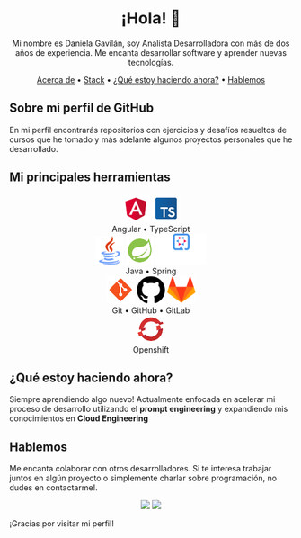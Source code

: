 <h1 align="center">¡Hola! 👋</h1>

<p align="center">Mi nombre es Daniela Gavilán, soy Analista Desarrolladora con más de dos años de experiencia. Me encanta desarrollar software y aprender nuevas tecnologías.</p>

<div align="center">
    <a href="#acerca-de">Acerca de</a> •
    <a href="#herramientas">Stack</a> •
    <a href="#actualmente">¿Qué estoy haciendo ahora?</a> •
    <a href="#hablemos">Hablemos</a>
</div>


## Sobre mi perfil de GitHub <a name="acerca-de"></a>

En mi perfil encontrarás repositorios con ejercicios y desafíos resueltos de cursos que he tomado y más adelante algunos proyectos personales que he desarrollado.

## Mi principales herramientas <a name="herramientas"></a>

<div align="center">    
    <img src="assets/angular.png" alt="Angular logo" width="50" height="50">
    <img src="assets/typescript.png" alt="TypeScript logo" width="50" height="50">
    <br>
    Angular • TypeScript
    <br>    
    <img src="assets/java.png" alt="Java logo" width="50" height="50">
    <img src="assets/spring-boot.png" alt="Spring logo" width="50" height="50">
    <img src="assets/quarkus_reverse.png" alt="Git logo" width="90" height="55">
    <br>
    Java • Spring
    <br>  
    <img src="assets/git.png" alt="Git logo" width="50" height="50">
    <img src="assets/github.png" alt="GitHub logo" width="50" height="50">
    <img src="assets/gitlab.png" alt="GitLab logo" width="50" height="50">
    <br>
    Git • GitHub • GitLab
    <br>
    <img src="assets/openshift.png" alt="Git logo" width="50" height="50">
    <br>
    Openshift
</div>


## ¿Qué estoy haciendo ahora? <a name="actualmente"></a>

Siempre aprendiendo algo nuevo! Actualmente enfocada en acelerar mi proceso de desarrollo utilizando el **prompt engineering** y expandiendo mis conocimientos en **Cloud Engineering**

## Hablemos <a name="hablemos"></a>

Me encanta colaborar con otros desarrolladores. Si te interesa trabajar juntos en algún proyecto o simplemente charlar sobre programación, no dudes en contactarme!.

<p align="center">
  <a href="https://discord.com/channels/@me/2921" rel="noopener noreferrer" target="_blank"><img src="https://img.shields.io/badge/-Discord-7289DA?style=flat-square&logo=discord&logoColor=white"></a>
  <a href="https://www.linkedin.com/in/daniela-gavilán-bba28122a/" rel="noopener noreferrer" target="_blank"><img src="https://img.shields.io/badge/-LinkedIn-0077B5?style=flat-square&logo=linkedin&logoColor=white"></a>
</p>



¡Gracias por visitar mi perfil!
